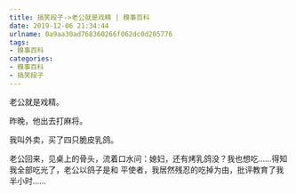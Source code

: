 ```yaml
---
title: 搞笑段子->老公就是戏精 | 糗事百科
date: 2019-12-06 21:34:44
urlname: 0a9aa30ad768360266f062dc0d205776
tags: 
- 糗事百科
categories:
- 糗事百科
- 搞笑段子
---
```

老公就是戏精。

昨晚，他出去打麻将。

我叫外卖，买了四只脆皮乳鸽。

老公回来，见桌上的骨头，流着口水问：媳妇，还有烤乳鸽没？我也想吃……得知我全部吃光了，老公以鸽子是和 平使者，我居然残忍的吃掉为由，批评教育了我半小时……


